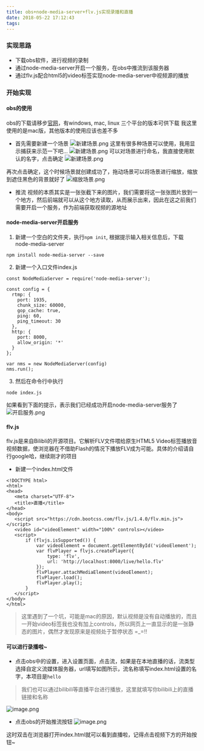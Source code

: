 ```yaml
---
title: obs+node-media-server+flv.js实现录播和直播
date: 2018-05-22 17:12:43
tags:
---
```

### 实现思路
- 下载obs软件，进行视频的录制
- 通过node-media-server开启一个服务，在obs中推流到该服务器
- 通过flv.js配合html5的video标签实现node-media-server中视频源的播放

### 开始实现

#### obs的使用
obs的下载请移步[官网](https://obsproject.com/)，有windows, mac, linux 三个平台的版本可供下载
我这里使用的是mac版，其他版本的使用应该也差不多
- 首先需要新建一个场景
![新建场景.png](https://upload-images.jianshu.io/upload_images/11543643-e3898c40c5fdf380.png?imageMogr2/auto-orient/strip%7CimageView2/2/w/1240)
这里有很多种场景可以使用，我用显示捕获来示范一下吧...
![新建场景.png](https://upload-images.jianshu.io/upload_images/11543643-832208bc792de999.png?imageMogr2/auto-orient/strip%7CimageView2/2/w/1240)
可以对场景进行命名，我直接使用默认的名字，点击确定
![新建场景.png](https://upload-images.jianshu.io/upload_images/11543643-80bcfcca543f70ee.png?imageMogr2/auto-orient/strip%7CimageView2/2/w/1240)

再次点击确定，这个时候场景就创建成功了，拖动场景可以将场景进行缩放，缩放到遮住黑色的背景就好了
![缩放场景.png](https://upload-images.jianshu.io/upload_images/11543643-c7a8baae2b871c92.png?imageMogr2/auto-orient/strip%7CimageView2/2/w/1240)
- 推流
视频的本质其实是一张张截下来的图片，我们需要将这一张张图片放到一个地方，然后前端就可以从这个地方读取，从而展示出来，因此在这之前我们需要开启一个服务，作为前端获取视频的源地址

#### node-media-server开启服务
1. 新建一个空白的文件夹，执行`npm init`, 根据提示输入相关信息后，下载node-media-server
```
npm install node-media-server --save
```
2. 新建一个入口文件index.js
```
const NodeMediaServer = require('node-media-server');

const config = {
  rtmp: {
    port: 1935,
    chunk_size: 60000,
    gop_cache: true,
    ping: 60,
    ping_timeout: 30
  },
  http: {
    port: 8000,
    allow_origin: '*'
  }
};

var nms = new NodeMediaServer(config)
nms.run();
```
3. 然后在命令行中执行
```
node index.js
```
如果看到下面的提示，表示我们已经成功开启node-media-server服务了
![开启服务.png](https://upload-images.jianshu.io/upload_images/11543643-9472617ff06096a7.png?imageMogr2/auto-orient/strip%7CimageView2/2/w/1240)

#### flv.js
flv.js是来自Bilibli的开源项目。它解析FLV文件喂给原生HTML5 Video标签播放音视频数据，使浏览器在不借助Flash的情况下播放FLV成为可能。具体的介绍请自行google哈，继续刚才的项目

- 新建一个index.html文件
 ```
<!DOCTYPE html>
<html>
<head>
	<meta charset="UTF-8">
	<title>直播</title>
</head>
<body>
    <script src="https://cdn.bootcss.com/flv.js/1.4.0/flv.min.js"></script>
    <video id="videoElement" width="100%" controls></video>
    <script>
        if (flvjs.isSupported()) {
            var videoElement = document.getElementById('videoElement');
            var flvPlayer = flvjs.createPlayer({
                type: 'flv',
                url: 'http://localhost:8000/live/hello.flv'
            });
            flvPlayer.attachMediaElement(videoElement);
            flvPlayer.load();
            flvPlayer.play();
        }
    </script>
</body>
</html>

```
> 这里遇到了一个坑，可能是mac的原因，默认视频是没有自动播放的，而且一开始video标签我也没有加上controls，所以网页上一直显示的是一张静态的图片，偶然才发现原来是视频处于暂停状态 =_=!!

#### 可以进行录播啦~
- 点击obs中的设置，进入设置页面，点击流，如果是在本地直播的话，流类型选择自定义流媒体服务器，url填写如图所示，流名称填写index.html设置的名字，本项目是`hello`

> 我们也可以通过bilibili等直播平台进行播放，这里就填写你bilibili上的直播链接和名称

![image.png](https://upload-images.jianshu.io/upload_images/11543643-4896159d8e19ce11.png?imageMogr2/auto-orient/strip%7CimageView2/2/w/1240)

- 点击obs的开始推流按钮
![image.png](https://upload-images.jianshu.io/upload_images/11543643-2aa25cf702854ee5.png?imageMogr2/auto-orient/strip%7CimageView2/2/w/1240)

这时双击在浏览器打开index.html就可以看到直播啦，记得点击视频下方的开始按钮~












